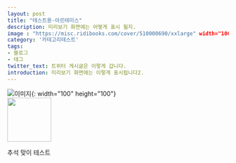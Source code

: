 ```yaml
---
layout: post
title: "테스트용-아르테미스"
description: 미리보기 화면에는 어떻게 표시 될지.
image : "https://misc.ridibooks.com/cover/510000690/xxlarge" width="100px" height="100px"
category: '카테고리테스트'
tags:
- 블로그
- 태그
twitter_text: 트위터 게시글은 이렇게 갑니다.
introduction: 미리보기 화면에는 이렇게 표시됩니다2.
---
```

![이미지](https://misc.ridibooks.com/cover/510000690/xxlarge){: width="100" height="100"}  
<img src="https://misc.ridibooks.com/cover/510000690/xxlarge" width="100px" height="100px">  

추석 맞이 테스트



